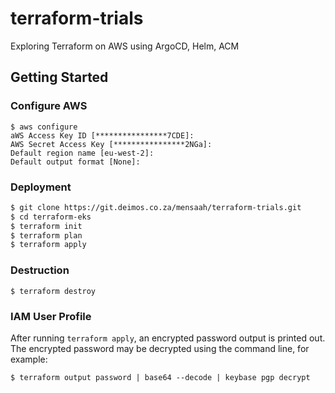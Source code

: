 # terraform-trials

Exploring Terraform on AWS using ArgoCD, Helm, ACM


## Getting Started
### Configure AWS
```
$ aws configure
aWS Access Key ID [****************7CDE]:
AWS Secret Access Key [****************2NGa]:
Default region name [eu-west-2]:
Default output format [None]: 
```

### Deployment
```bash
$ git clone https://git.deimos.co.za/mensaah/terraform-trials.git
$ cd terraform-eks
$ terraform init
$ terraform plan
$ terraform apply
```

### Destruction
```
$ terraform destroy
```

### IAM User Profile
After running `terraform apply`, an encrypted password output is printed out. The encrypted password may be decrypted using the command line, for example: 
```
$ terraform output password | base64 --decode | keybase pgp decrypt
```
